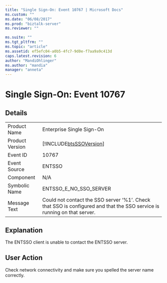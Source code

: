 ```yaml
---
title: "Single Sign-On: Event 10767 | Microsoft Docs"
ms.custom: ""
ms.date: "06/08/2017"
ms.prod: "biztalk-server"
ms.reviewer: ""

ms.suite: ""
ms.tgt_pltfrm: ""
ms.topic: "article"
ms.assetid: ef5efc04-a0b5-4fc7-9d0e-f7aa9a9c413d
caps.latest.revision: 6
author: "MandiOhlinger"
ms.author: "mandia"
manager: "anneta"
---
```

# Single Sign-On: Event 10767
## Details  
  
|                 |                                                                                                                         |
|-----------------|-------------------------------------------------------------------------------------------------------------------------|
|  Product Name   |                                                Enterprise Single Sign-On                                                |
| Product Version |                               [!INCLUDE[btsSSOVersion](../includes/btsssoversion-md.md)]                                |
|    Event ID     |                                                          10767                                                          |
|  Event Source   |                                                         ENTSSO                                                          |
|    Component    |                                                           N/A                                                           |
|  Symbolic Name  |                                                 ENTSSO_E_NO_SSO_SERVER                                                  |
|  Message Text   | Could not contact the SSO server ‘%1’. Check that SSO is configured and that the SSO service is running on that server. |
  
## Explanation  
 The ENTSSO client is unable to contact the ENTSSO server.  
  
## User Action  
 Check network connectivity and make sure you spelled the server name correctly.